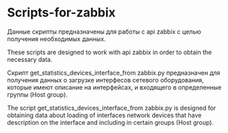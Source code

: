 # Scripts-for-zabbix
Данные скрипты предназначены для работы с api zabbix с целью получения необходимых данных.

These scripts are designed to work with api zabbix in order to obtain the necessary data.

Скрипт get_statistics_devices_interface_from zabbix.py 	предназначен для получения данных о загрузке интерфесов сетевого оборудования, которые имеют описание на интерфейсах, и входящего в определенные группы (Host group).

The script get_statistics_devices_interface_from zabbix.py is designed for  obtaining data about loading of interfaces network devices that have description on the interface and including in certain groups (Host group).
